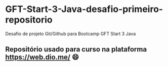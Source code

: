 # GFT-Start-3-Java-desafio-primeiro-repositorio
Desafio de projeto Git/Github para Bootcamp GFT Start 3 Java

## Repositório usado para curso na plataforma https://web.dio.me/ 😄
